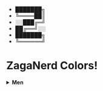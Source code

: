 * ███████╗
* ╚════██║
* ░░███╔═╝
* ██╔══╝░░
* ███████╗
* ╚══════╝

# ZagaNerd Colors!
<details>
<summary><b>Men</b></summary>
 lol test
 men
</details>
